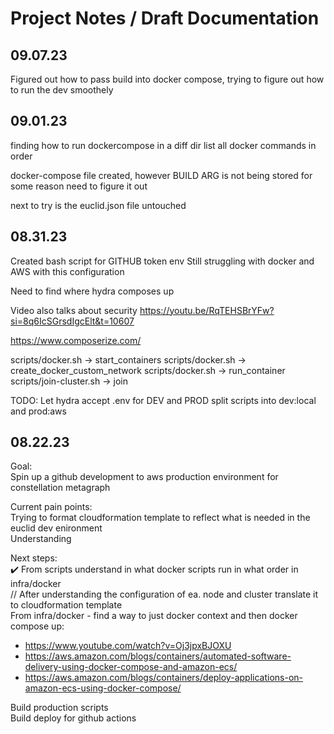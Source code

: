 # Project Notes / Draft Documentation
## 09.07.23
Figured out how to pass build into docker compose, trying to figure out how to run the dev smoothely

## 09.01.23
finding how to run dockercompose in a diff dir
list all docker commands in order

docker-compose file created, however BUILD ARG is not being stored for some reason
need to figure it out

next to try is the euclid.json file untouched

## 08.31.23
Created bash script for GITHUB token env
Still struggling with docker and AWS with this configuration

Need to find where hydra composes up

Video also talks about security
https://youtu.be/RqTEHSBrYFw?si=8q6IcSGrsdIgcElt&t=10607

https://www.composerize.com/

scripts/docker.sh -> start_containers
scripts/docker.sh -> create_docker_custom_network
scripts/docker.sh -> run_container
scripts/join-cluster.sh -> join

TODO:
Let hydra accept .env for DEV and PROD
split scripts into dev:local and prod:aws  
## 08.22.23
Goal:   
Spin up a github development to aws production environment for constellation metagraph   

Current pain points:   
Trying to format cloudformation template to reflect what is needed in the euclid dev enironment   
Understanding   

Next steps:   
✔️ From scripts understand in what docker scripts run in what order in infra/docker  
// After understanding the configuration of ea. node and cluster translate it to cloudformation template  
From infra/docker - find a way to just docker context and then docker compose up: 
- https://www.youtube.com/watch?v=Oj3jpxBJOXU
- https://aws.amazon.com/blogs/containers/automated-software-delivery-using-docker-compose-and-amazon-ecs/
- https://aws.amazon.com/blogs/containers/deploy-applications-on-amazon-ecs-using-docker-compose/

Build production scripts   
Build deploy for github actions  
